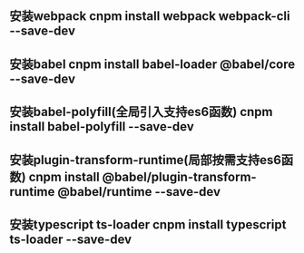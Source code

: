 ## 安装webpack cnpm install webpack webpack-cli --save-dev
## 安装babel cnpm install babel-loader @babel/core --save-dev
## 安装babel-polyfill(全局引入支持es6函数)  cnpm install babel-polyfill --save-dev 
## 安装plugin-transform-runtime(局部按需支持es6函数)   cnpm install @babel/plugin-transform-runtime @babel/runtime --save-dev
## 安装typescript ts-loader cnpm install typescript ts-loader --save-dev
